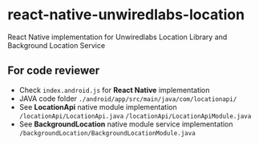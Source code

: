 # react-native-unwiredlabs-location
React Native implementation for Unwiredlabs Location Library and Background Location Service


## For code reviewer

- Check ```index.android.js``` for **React Native** implementation
- JAVA code folder ```./android/app/src/main/java/com/locationapi/```
- See **LocationApi** native module implementation ```/locationApi/LocationApi.java``` ```/locationApi/LocationApiModule.java```
- See **BackgroundLocation** native module service implementation ```/backgroundLocation/BackgroundLocationModule.java```